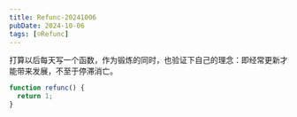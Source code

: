 ```yaml
---
title: Refunc-20241006
pubDate: 2024-10-06
tags: [☺️Refunc]
---
```


打算以后每天写一个函数，作为锻炼的同时，也验证下自己的理念：即经常更新才能带来发展，不至于停滞消亡。

```js
function refunc() {
  return 1;
}
```
